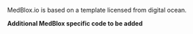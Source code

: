 MedBlox.io is based on a template licensed from digital ocean.

****Additional MedBlox specific code to be added****
